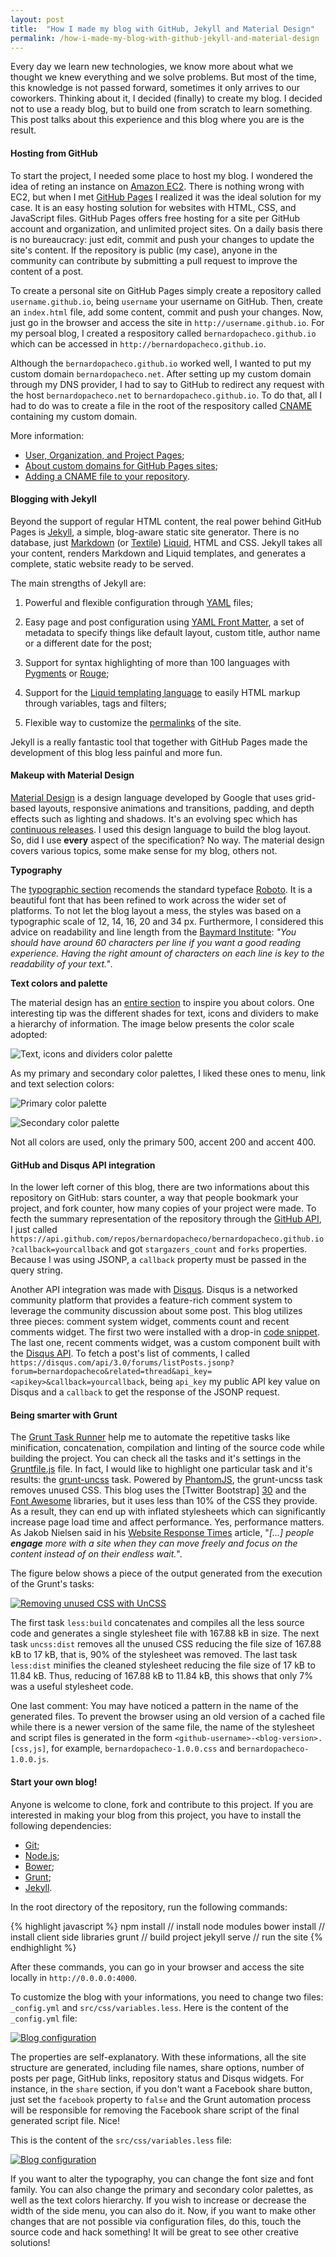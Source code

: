 ```yaml
---
layout: post
title:  "How I made my blog with GitHub, Jekyll and Material Design"
permalink: /how-i-made-my-blog-with-github-jekyll-and-material-design
---
```

Every day we learn new technologies, we know more about what we thought we knew 
everything and we solve problems. But most of the time, this knowledge is not 
passed forward, sometimes it only arrives to our coworkers. Thinking about it, 
I decided (finally) to create my blog. I decided not to use a ready blog, but to 
build one from scratch to learn something. This post talks about this experience 
and this blog where you are is the result.

#### Hosting from GitHub

To start the project, I needed some place to host my blog. I wondered the idea of reting an instance on [Amazon EC2][1]. There is nothing wrong with EC2, but when I met [GitHub Pages][2] I realized it was the ideal solution for my case. It is an easy hosting solution for websites with HTML, CSS, and JavaScript files. GitHub Pages offers free hosting for a site per GitHub account and organization, and unlimited project sites. On a daily basis there is no bureaucracy: just edit, commit and push your changes to update the site's content. If the repository is public (my case), anyone in the community can contribute by submitting a pull request to improve the content of a post.

To create a personal site on GitHub Pages simply create a repository called `username.github.io`, being `username` your username on GitHub. Then, create an `index.html` file, add some content, commit and push your changes. Now, just go in the browser and access the site in `http://username.github.io`. For my persoal blog, I created a respository called `bernardopacheco.github.io` which can be accessed in `http://bernardopacheco.github.io`.

Although the `bernardopacheco.github.io` worked well, I wanted to put my custom domain `bernardopacheco.net`. After setting up my custom domain through my DNS provider, I had to say to GitHub to redirect any request with the host `bernardopacheco.net` to `bernardopacheco.github.io`. To do that, all I had to do was to create a file in the root of the respository called [CNAME][4] containing my custom domain.

More information:

- [User, Organization, and Project Pages][3];
- [About custom domains for GitHub Pages sites][6];
- [Adding a CNAME file to your repository][5].

#### Blogging with Jekyll

Beyond the support of regular HTML content, the real power behind GitHub Pages is [Jekyll][7], a simple, blog-aware static site generator. There is no database, just [Markdown][8] (or [Textile][9]) [Liquid][10], HTML and CSS. Jekyll takes all your content, renders Markdown and Liquid templates, and generates a complete, static website ready to be served.

The main strengths of Jekyll are:

1. Powerful and flexible configuration through [YAML][13] files;

2. Easy page and post configuration using [YAML Front Matter][14], a set of metadata to specify things like default layout, custom title, author name or a  different date for the post;

3. Support for syntax highlighting of more than 100 languages with [Pygments][11] or [Rouge][12];

4. Support for the [Liquid templating language][10] to easily HTML markup through variables, tags and filters;

5. Flexible way to customize the [permalinks][15] of the site.

Jekyll is a really fantastic tool that together with GitHub Pages made the development of this blog less painful and more fun.

#### Makeup with Material Design

[Material Design][16] is a design language developed by Google that uses grid-based layouts, responsive animations and transitions, padding, and depth effects such as lighting and shadows. It's an evolving spec which has [continuous releases][17]. I used this design language to build the blog layout. So, did I use **every** aspect of the specification? No way. The material design covers various topics, some make sense for my blog, others not.

**Typography**

The [typographic section][20] recomends the standard typeface [Roboto][18]. It is a beautiful font that has been refined to work across the wider set of platforms. To not let the blog layout a mess, the styles was based on a typographic scale of 12, 14, 16, 20 and 34 px. Furthermore, I considered this advice on readability and line length from the [Baymard Institute][21]: *"You should have around 60 characters per line if you want a good reading experience. Having the right amount of characters on each line is key to the readability of your text."*.

**Text colors and palette**

The material design has an [entire section][19] to inspire you about colors. One interesting tip was the different shades for text, icons and dividers to make a hierarchy of information. The image below presents the color scale adopted:

![Text, icons and dividers color palette](/assets/images/posts/2015-01-03-how-i-made-my-blog-with-github-jekyll-and-material-design/text-color-palette.jpg "Text, icons and dividers color palette")

As my primary and secondary color palettes, I liked these ones to menu, link
and text selection colors:

![Primary color palette](/assets/images/posts/2015-01-03-how-i-made-my-blog-with-github-jekyll-and-material-design/primary-color-palette.jpg "Primary color palette")

![Secondary color palette](/assets/images/posts/2015-01-03-how-i-made-my-blog-with-github-jekyll-and-material-design/secondary-color-palette.jpg "Secondary color palette")

Not all colors are used, only the primary 500, accent 200 and accent 400.

#### GitHub and Disqus API integration

In the lower left corner of this blog, there are two informations about this
repository on GitHub: stars counter, a way that people bookmark your project,
and fork counter, how many copies of your project were made. To fecth the summary
representation of the repository through the [GitHub API][22], I just called
`https://api.github.com/repos/bernardopacheco/bernardopacheco.github.io?callback=yourcallback` and got
`stargazers_count` and `forks` properties. Because I was using JSONP,
a `callback` property must be passed in the query string.

Another API integration was made with [Disqus][23]. Disqus is a networked 
community platform that provides a feature-rich comment system to leverage the
community discussion about some post. This blog utilizes three pieces: 
comment system widget, comments count and recent comments widget. The first two
were installed with a drop-in [code snippet][24]. The last one, recent comments
widget, was a custom component built with the [Disqus API][25]. To fetch a
post's list of comments, I called `https://disqus.com/api/3.0/forums/listPosts.jsonp?forum=bernardopacheco&related=thread&api_key=<apikey>&callback=yourcallback`,
being `api_key` my public API key value on Disqus and a `callback` to get the
response of the JSONP request.

#### Being smarter with Grunt

The [Grunt Task Runner][27] help me to automate the repetitive tasks like minification, concatenation, compilation and linting of the source code while building the project. You can check all the tasks and it's settings in the [Gruntfile.js][26] file. In fact, I would like to highlight one particular task and it's results: the [grunt-uncss][28] task. Powered by [PhantomJS][29], the grunt-uncss task removes unused CSS. This blog uses the [Twitter Bootstrap] [30] and the [Font Awesome][31] libraries, but it uses less than 10% of the CSS they provide. As a result, they can end up with inflated stylesheets which can significantly increase page load time and affect performance. Yes, performance matters. As Jakob Nielsen said in his [Website Response Times][32] article, "*[...] people **engage** more with a site when they can move freely and focus on the content instead of on their endless wait.*".

The figure below shows a piece of the output generated from the execution of the
Grunt's tasks:

[![Removing unused CSS with UnCSS](/assets/images/posts/2015-01-03-how-i-made-my-blog-with-github-jekyll-and-material-design/uncss.jpg "Removing unused CSS with UnCSS")](/assets/images/posts/2015-01-03-how-i-made-my-blog-with-github-jekyll-and-material-design/uncss.jpg)

The first task `less:build` concatenates and compiles all the less source code 
and generates a single stylesheet file with 167.88 kB in size. The next task
`uncss:dist` removes all the unused CSS reducing the file size of 167.88 kB to
17 kB, that is, 90% of the stylesheet was removed. The last task `less:dist`
minifies the cleaned stylesheet reducing the file size of 17 kB to 11.84 kB.
Thus, reducing of 167.88 kB to 11.84 kB, this shows that only 7% was a useful
stylesheet code.

One last comment: You may have noticed a pattern in the name of the generated 
files. To prevent the browser using an old version of a cached file 
while there is a newer version of the same file, the name of the stylesheet and 
script files is generated in the form `<github-username>-<blog-version>.[css,js]`,
for example, `bernardopacheco-1.0.0.css` and `bernardopacheco-1.0.0.js`.

#### Start your own blog!

Anyone is welcome to clone, fork and contribute to this project. If you are 
interested in making your blog from this project, you have to install the 
following dependencies:

- [Git][33];
- [Node.js][34];
- [Bower][35];
- [Grunt][27];
- [Jekyll][7].

In the root directory of the repository, run the following commands:

{% highlight javascript %}
npm install // install node modules
bower install // install client side libraries
grunt // build project
jekyll serve // run the site
{% endhighlight %}

After these commands, you can go in your browser and access the site locally in
`http://0.0.0.0:4000`.

To customize the blog with your informations, you need to change two files:
`_config.yml` and `src/css/variables.less`. Here is the content of the
`_config.yml` file:

[![Blog configuration](/assets/images/posts/2015-01-03-how-i-made-my-blog-with-github-jekyll-and-material-design/config.jpg "Blog configuration")](/assets/images/posts/2015-01-03-how-i-made-my-blog-with-github-jekyll-and-material-design/config.jpg)

The properties are self-explanatory. With these informations, all the site
structure are generated, including file names, share options, number of posts 
per page, GitHub links, repository status and Disqus widgets. For instance, 
in the `share` section, if you don't want a Facebook share button, just set 
the `facebook` property to `false` and the Grunt automation process will be 
responsible for removing the Facebook share script of the final generated script
file. Nice!

This is the content of the `src/css/variables.less` file:

[![Blog configuration](/assets/images/posts/2015-01-03-how-i-made-my-blog-with-github-jekyll-and-material-design/less-variables.jpg "Blog configuration")](/assets/images/posts/2015-01-03-how-i-made-my-blog-with-github-jekyll-and-material-design/less-variables.jpg)

If you want to alter the typography, you can change the font size and font
family. You can also change the primary and secondary color palettes, as well as
the text colors hierarchy. If you wish to increase or decrease the width of the 
side menu, you can also do it. Now, if you want to make other changes that are not
possible via configuration files, do this, touch the source code and hack
something! It will be great to see other creative solutions!

[1]: https://aws.amazon.com/ec2/
[2]: https://pages.github.com/
[3]: https://help.github.com/articles/user-organization-and-project-pages/
[4]: https://github.com/bernardopacheco/bernardopacheco.github.io/blob/master/CNAME
[5]: https://help.github.com/articles/adding-a-cname-file-to-your-repository/
[6]: https://help.github.com/articles/about-custom-domains-for-github-pages-sites/
[7]: http://jekyllrb.com/
[8]: http://daringfireball.net/projects/markdown/
[9]: http://redcloth.org/textile
[10]: https://github.com/Shopify/liquid/wiki
[11]: http://pygments.org/
[12]: https://github.com/jayferd/rouge
[13]: http://www.yaml.org/
[14]: http://jekyllrb.com/docs/frontmatter/
[15]: http://jekyllrb.com/docs/permalinks/
[16]: http://www.google.com.br/design/spec/material-design/introduction.html
[17]: http://www.google.com.br/design/spec/whats-new/whats-new.html
[18]: http://www.google.com/fonts/specimen/Roboto
[19]: http://www.google.com.br/design/spec/style/color.html#
[20]: http://www.google.com.br/design/spec/style/typography.html
[21]: http://baymard.com/blog/line-length-readability
[22]: https://developer.github.com/v3/ 
[23]: https://disqus.com
[24]: https://disqus.com/admin/universalcode/
[25]: https://disqus.com/api/docs/
[26]: https://github.com/bernardopacheco/bernardopacheco.github.io/blob/master/Gruntfile.js
[27]: http://gruntjs.com/
[28]: https://github.com/addyosmani/grunt-uncss
[29]: http://phantomjs.org/
[30]: http://getbootstrap.com/
[31]: http://fortawesome.github.io/Font-Awesome/
[32]: http://www.nngroup.com/articles/website-response-times/
[33]: http://git-scm.com/
[34]: http://nodejs.org/
[35]: http://bower.io/
